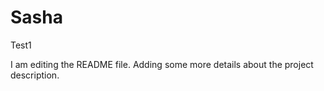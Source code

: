 # Sasha
Test1

I am editing the README file. Adding some more details about the project description.
